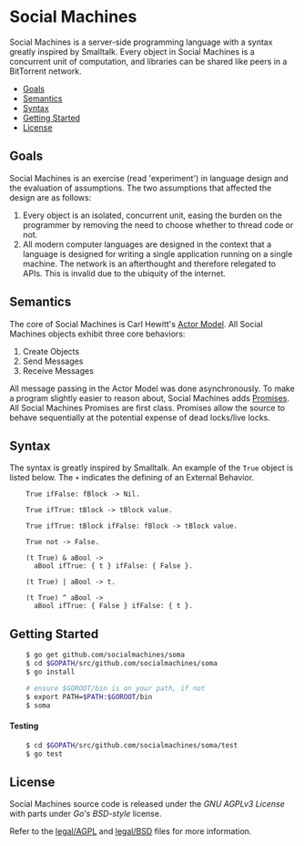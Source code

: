 # Social Machines
Social Machines is a server-side programming language with a syntax greatly inspired by Smalltalk. Every object in Social Machines is a concurrent unit of computation, and libraries can be shared like peers in a BitTorrent network.

 * [Goals](#goals)
 * [Semantics](#semantics)
 * [Syntax](#syntax)
 * [Getting Started](#getting-started)
 * [License](#license)

## Goals
Social Machines is an exercise (read 'experiment') in language design and the evaluation of assumptions. The two assumptions that affected the design are as follows:

1. Every object is an isolated, concurrent unit, easing the burden on the programmer by removing the need to choose whether to thread code or not.
2. All modern computer languages are designed in the context that a language is designed for writing a single application running on a single machine. The network is an afterthought and therefore relegated to APIs. This is invalid due to the ubiquity of the internet.

## Semantics
The core of Social Machines is Carl Hewitt's [Actor Model](https://en.wikipedia.org/wiki/Actor_model). All Social Machines objects exhibit three core behaviors:

1. Create Objects
2. Send Messages
3. Receive Messages

All message passing in the Actor Model was done asynchronously. To make a program slightly easier to reason about, Social Machines adds [Promises](https://en.wikipedia.org/wiki/Futures_and_promises). All Social Machines Promises are first class.  Promises allow the source to behave sequentially at the potential expense of dead locks/live locks.

## Syntax
The syntax is greatly inspired by Smalltalk.  An example of the ```True``` object is listed below. The ```+``` indicates the defining of an External Behavior.
```smalltalk
    True ifFalse: fBlock -> Nil.

    True ifTrue: tBlock -> tBlock value.

    True ifTrue: tBlock ifFalse: fBlock -> tBlock value.

    True not -> False.

    (t True) & aBool ->
      aBool ifTrue: { t } ifFalse: { False }.

    (t True) | aBool -> t.

    (t True) ^ aBool ->
      aBool ifTrue: { False } ifFalse: { t }.
```
## Getting Started
```bash
    $ go get github.com/socialmachines/soma
    $ cd $GOPATH/src/github.com/socialmachines/soma
    $ go install

    # ensure $GOROOT/bin is on your path, if not
    $ export PATH=$PATH:$GOROOT/bin
    $ soma
```

#### Testing
```bash
    $ cd $GOPATH/src/github.com/socialmachines/soma/test
    $ go test
```

## License
Social Machines source code is released under the *GNU AGPLv3 License* with parts under *Go's BSD-style* license.

Refer to the [legal/AGPL](https://github.com/socialmachines/soma/tree/master/legal/AGPL) and [legal/BSD](https://github.com/socialmachines/soma/tree/master/legal/BSD) files for more information.
